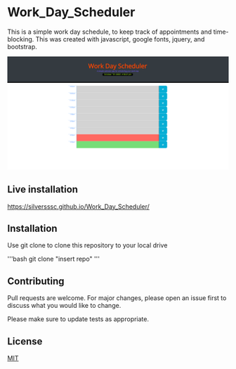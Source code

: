 # Work_Day_Scheduler
This is a simple work day schedule, to keep track of appointments and time-blocking.  This was created with javascript, google fonts, jquery, and bootstrap.


![Preview of the project](./work_day.png)

## Live installation

https://silversssc.github.io/Work_Day_Scheduler/


## Installation

Use git clone to clone this repository to your local drive

'''bash
git clone "insert repo"
'''

## Contributing
Pull requests are welcome. For major changes, please open an issue first to discuss what you would like to change.

Please make sure to update tests as appropriate.

## License
[MIT](https://choosealicense.com/licenses/mit/)
